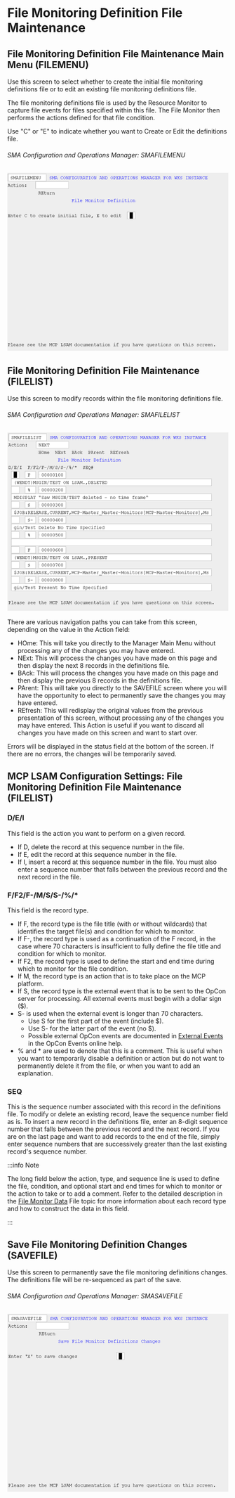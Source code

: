 # File Monitoring Definition File Maintenance

## File Monitoring Definition File Maintenance Main Menu (FILEMENU)

Use this screen to select whether to create the initial file monitoring definitions file or to edit an existing file monitoring definitions file.

The file monitoring definitions file is used by the Resource Monitor to capture file events for files specified within this file. The File Monitor then performs the actions defined for that file condition.

Use "C" or "E" to indicate whether you want to Create or Edit the definitions file.

###### SMA Configuration and Operations Manager: SMAFILEMENU

![SMAFILEMENU](../../../static/img/smafilemenu.png)

## File Monitoring Definition File Maintenance (FILELIST)

Use this screen to modify records within the file monitoring definitions file.

###### SMA Configuration and Operations Manager: SMAFILELIST

![SMAFILELIST](../../../static/img/smafilelist.png)

There are various navigation paths you can take from this screen, depending on the value in the Action field:

* HOme: This will take you directly to the Manager Main Menu without processing any of the changes you may have entered.
* NExt: This will process the changes you have made on this page and then display the next 8 records in the definitions file.
* BAck: This will process the changes you have made on this page and then display the previous 8 records in the definitions file.
* PArent: This will take you directly to the SAVEFILE screen where you will have the opportunity to elect to permanently save the changes you may have entered.
* REfresh: This will redisplay the original values from the previous presentation of this screen, without processing any of the changes you may have entered. This Action is useful if you want to discard all changes you have made on this screen and want to start over.

Errors will be displayed in the status field at the bottom of the screen. If there are no errors, the changes will be temporarily saved.

## MCP LSAM Configuration Settings: File Monitoring Definition File Maintenance (FILELIST)

### D/E/I

This field is the action you want to perform on a given record.

* If D, delete the record at this sequence number in the file.
* If E, edit the record at this sequence number in the file.
* If I, insert a record at this sequence number in the file. You must also enter a sequence number that falls between the previous record and the next record in the file.

### F/F2/F-/M/S/S-/%/*

This field is the record type.

* If F, the record type is the file title (with or without wildcards) that identifies the target file(s) and condition for which to monitor.
* If F-, the record type is used as a continuation of the F record, in the case where 70 characters is insufficient to fully define the file title and condition for which to monitor.
* If F2, the record type is used to define the start and end time during which to monitor for the file condition.
* If M, the record type is an action that is to take place on the MCP platform.
* If S, the record type is the external event that is to be sent to the OpCon server for processing. All external events must begin with a dollar sign ($).
* S- is used when the external event is longer than 70 characters.
    * Use S for the first part of the event (include $).
    * Use S- for the latter part of the event (no $).
    * Possible external OpCon events are documented in [External Events](https://help.smatechnologies.com/opcon/core/events/defining#external-events) in the OpCon Events online help.
* % and * are used to denote that this is a comment. This is useful when you want to temporarily disable a definition or action but do not want to permanently delete it from the file, or when you want to add an explanation.

### SEQ #

This is the sequence number associated with this record in the definitions file. To modify or delete an existing record, leave the sequence number field as is. To insert a new record in the definitions file, enter an 8-digit sequence number that falls between the previous record and the next record. If you are on the last page and want to add records to the end of the file, simply enter sequence numbers that are successively greater than the last existing record's sequence number.

:::info Note

The long field below the action, type, and sequence line is used to define the file, condition, and optional start and end times for which to monitor or the action to take or to add a comment. Refer to the detailed description in the [File Monitor Data](../../additional-features/lsam-features/file-monitor#file-monitor-data-file) File topic for more information about each record type and how to construct the data in this field.

:::

## Save File Monitoring Definition Changes (SAVEFILE)

Use this screen to permanently save the file monitoring definitions changes. The definitions file will be re-sequenced as part of the save.

###### SMA Configuration and Operations Manager: SMASAVEFILE

![SMASAVEFILE](../../../static/img/smasavefile.png)